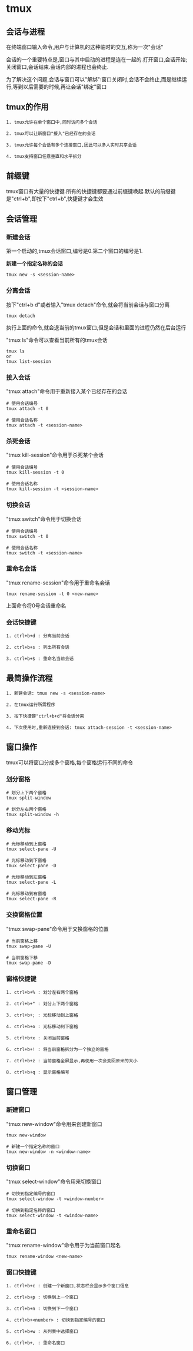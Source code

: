 # tmux

## 会话与进程

在终端窗口输入命令,用户与计算机的这种临时的交互,称为一次"会话"

会话的一个重要特点是,窗口与其中启动的进程是连在一起的.打开窗口,会话开始;关闭窗口,会话结束.会话内部的进程也会终止.

为了解决这个问题,会话与窗口可以"解绑":窗口关闭时,会话不会终止,而是继续运行,等到以后需要的时候,再让会话"绑定"窗口

## tmux的作用

```
1. tmux允许在单个窗口中,同时访问多个会话

2. tmux可以让新窗口"接入"已经存在的会话

3. tmux允许每个会话有多个连接窗口,因此可以多人实时共享会话

4. tmux支持窗口任意垂直和水平拆分
```

## 前缀键

tmux窗口有大量的快捷键.所有的快捷键都要通过前缀键唤起.默认的前缀键是"ctrl+b",即按下"ctrl+b",快捷键才会生效

## 会话管理

### 新建会话

第一个启动的,tmux会话窗口,编号是0.第二个窗口的编号是1.

**新建一个指定名称的会话**

```
tmux new -s <session-name>
```

### 分离会话

按下"ctrl+b d"或者输入"tmux detach"命令,就会将当前会话与窗口分离

```
tmux detach
```

执行上面的命令,就会退当前的tmux窗口,但是会话和里面的进程仍然在后台运行

"tmux ls"命令可以查看当前所有的tmux会话

```
tmux ls
or
tmux list-session
```

### 接入会话

"tmux attach"命令用于重新接入某个已经存在的会话

```
# 使用会话编号
tmux attach -t 0

# 使用会话名称
tmux attach -t <session-name>
```

### 杀死会话

"tmux kill-session"命令用于杀死某个会话

```
# 使用会话编号
tmux kill-session -t 0

# 使用会话名称
tmux kill-session -t <session-name>
```

### 切换会话

"tmux switch"命令用于切换会话

```
# 使用会话编号
tmux switch -t 0

# 使用会话名称
tmux switch -t <session-name>
```

### 重命名会话

"tmux rename-session"命令用于重命名会话

```
tmux rename-session -t 0 <new-name>
```

上面命令将0号会话重命名

### 会话快捷键

```
1. ctrl+b+d : 分离当前会话

2. ctrl+b+s : 列出所有会话

3. ctrl+b+$ : 重命名当前会话
```

## 最简操作流程

```
1. 新建会话: tmux new -s <session-name>

2. 在tmux运行所需程序

3. 按下快捷键"ctrl+b+d"将会话分离

4. 下次使用时,重新连接到会话: tmux attach-session -t <session-name>
```

## 窗口操作

tmux可以将窗口分成多个窗格,每个窗格运行不同的命令

### 划分窗格

```
# 划分上下两个窗格
tmux split-window

# 划分左右两个窗格
tmux split-window -h
```

### 移动光标

```
# 光标移动到上窗格
tmux select-pane -U

# 光标移动到下窗格
tmux select-pane -D

# 光标移动到左窗格
tmux select-pane -L

# 光标移动到右窗格
tmux select-pane -R
```

### 交换窗格位置

"tmux swap-pane"命令用于交换窗格的位置

```
# 当前窗格上移
tmux swap-pane -U

# 当前窗格下移
tmux swap-pane -D
```

### 窗格快捷键

```
1. ctrl+b+% : 划分左右两个窗格

2. ctrl+b+" : 划分上下两个窗格

3. ctrl+b+; : 光标移动到上窗格

4. ctrl+b+o : 光标移动到下窗格

5. ctrl+b+x : 关闭当前窗格

6. ctrl+b+! : 将当前窗格拆分为一个独立的窗格

7. ctrl+b+z : 当前窗格全屏显示,再使用一次会变回原来的大小

8. ctrl+b+q : 显示窗格编号
```

## 窗口管理

### 新建窗口

"tmux new-window"命令用来创建新窗口

```
tmux new-window

# 新建一个指定名称的窗口
tmux new-window -n <window-name>
```

### 切换窗口

"tmux select-window"命令用来切换窗口

```
# 切换到指定编号的窗口
tmux select-window -t <window-number>

# 切换到指定名称的窗口
tmux select-window -t <window-name>
```

### 重命名窗口

"tmux rename-window"命令用于为当前窗口起名

```
tmux rename-window <new-name>
```

### 窗口快捷键

```
1. ctrl+b+c : 创建一个新窗口,状态栏会显示多个窗口信息

2. ctrl+b+p : 切换到上一个窗口

3. ctrl+b+n : 切换到下一个窗口

4. ctrl+b+<number> : 切换到指定编号的窗口

5. ctrl+b+w : 从列表中选择窗口

6. ctrl+b+, : 重命名窗口
```

